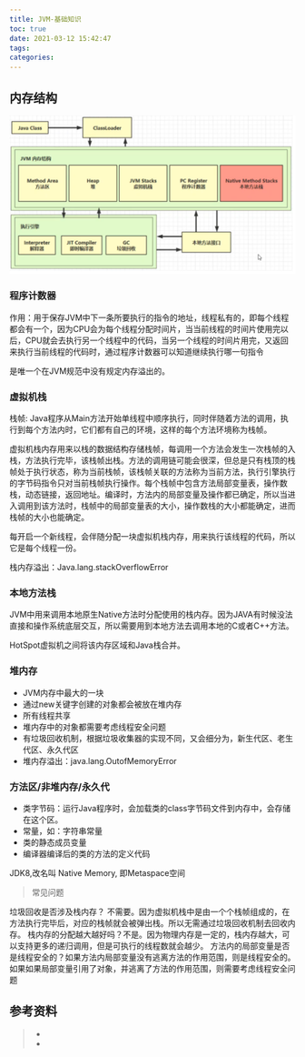 ```yaml
---
title: JVM-基础知识
toc: true
date: 2021-03-12 15:42:47
tags:
categories:
---
```


## 内存结构
![](JVM-基础知识/jmm.png)

### 程序计数器
作用：用于保存JVM中下一条所要执行的指令的地址，线程私有的，即每个线程都会有一个，因为CPU会为每个线程分配时间片，当当前线程的时间片使用完以后，CPU就会去执行另一个线程中的代码，当另一个线程的时间片用完，又返回来执行当前线程的代码时，通过程序计数器可以知道继续执行哪一句指令

是唯一个在JVM规范中没有规定内存溢出的。

### 虚拟机栈
栈帧: Java程序从Main方法开始单线程中顺序执行，同时伴随着方法的调用，执行到每个方法内时，它们都有自己的环境，这样的每个方法环境称为栈帧。

虚拟机栈内存用来以栈的数据结构存储栈帧，每调用一个方法会发生一次栈帧的入栈，方法执行完毕，该栈帧出栈。方法的调用链可能会很深，但总是只有栈顶的栈帧处于执行状态，称为当前栈帧，该栈帧关联的方法称为当前方法，执行引擎执行的字节码指令只对当前栈帧执行操作。每个栈帧中包含方法局部变量表，操作数栈，动态链接，返回地址。编译时，方法内的局部变量及操作都已确定，所以当进入调用到该方法时，栈帧中的局部变量表的大小，操作数栈的大小都能确定，进而栈帧的大小也能确定。

每开启一个新线程，会伴随分配一块虚拟机栈内存，用来执行该线程的代码，所以它是每个线程一份。

栈内存溢出：Java.lang.stackOverflowError 

### 本地方法栈
JVM中用来调用本地原生Native方法时分配使用的栈内存。因为JAVA有时候没法直接和操作系统底层交互，所以需要用到本地方法去调用本地的C或者C++方法。

HotSpot虚拟机之间将该内存区域和Java栈合并。

### 堆内存
- JVM内存中最大的一块
- 通过new关键字创建的对象都会被放在堆内存
- 所有线程共享
- 堆内存中的对象都需要考虑线程安全问题
- 有垃圾回收机制，根据垃圾收集器的实现不同，又会细分为，新生代区、老生代区、永久代区
- 堆内存溢出：java.lang.OutofMemoryError

### 方法区/非堆内存/永久代
* 类字节码：运行Java程序时，会加载类的class字节码文件到内存中，会存储在这个区。
* 常量，如：字符串常量
* 类的静态成员变量
* 编译器编译后的类的方法的定义代码

JDK8,改名叫 Native Memory, 即Metaspace空间

> 常见问题

垃圾回收是否涉及栈内存？ 不需要。因为虚拟机栈中是由一个个栈帧组成的，在方法执行完毕后，对应的栈帧就会被弹出栈。所以无需通过垃圾回收机制去回收内存。
栈内存的分配越大越好吗？不是。因为物理内存是一定的，栈内存越大，可以支持更多的递归调用，但是可执行的线程数就会越少。
方法内的局部变量是否是线程安全的？如果方法内局部变量没有逃离方法的作用范围，则是线程安全的。如果如果局部变量引用了对象，并逃离了方法的作用范围，则需要考虑线程安全问题


## 参考资料
> - []()
> - []()
